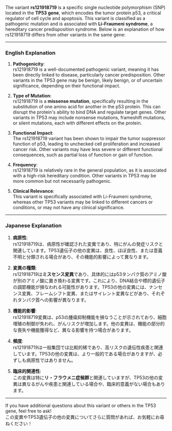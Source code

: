 The variant **rs121918719** is a specific single nucleotide polymorphism (SNP) located in the **TP53 gene**, which encodes the tumor protein p53, a critical regulator of cell cycle and apoptosis. This variant is classified as a pathogenic mutation and is associated with **Li-Fraumeni syndrome**, a hereditary cancer predisposition syndrome. Below is an explanation of how rs121918719 differs from other variants in the same gene:

---

### **English Explanation**
1. **Pathogenicity**:  
   rs121918719 is a well-documented pathogenic variant, meaning it has been directly linked to disease, particularly cancer predisposition. Other variants in the TP53 gene may be benign, likely benign, or of uncertain significance, depending on their functional impact.

2. **Type of Mutation**:  
   rs121918719 is a **missense mutation**, specifically resulting in the substitution of one amino acid for another in the p53 protein. This can disrupt the protein's ability to bind DNA and regulate target genes. Other variants in TP53 may include nonsense mutations, frameshift mutations, or silent mutations, each with different effects on the protein.

3. **Functional Impact**:  
   The rs121918719 variant has been shown to impair the tumor suppressor function of p53, leading to unchecked cell proliferation and increased cancer risk. Other variants may have less severe or different functional consequences, such as partial loss of function or gain of function.

4. **Frequency**:  
   rs121918719 is relatively rare in the general population, as it is associated with a high-risk hereditary condition. Other variants in TP53 may be more common but not necessarily pathogenic.

5. **Clinical Relevance**:  
   This variant is specifically associated with Li-Fraumeni syndrome, whereas other TP53 variants may be linked to different cancers or conditions, or may not have any clinical significance.

---

### **Japanese Explanation**
1. **病原性**:  
   rs121918719は、病原性が確認された変異であり、特にがんの発症リスクと関連しています。TP53遺伝子の他の変異は、良性、ほぼ良性、または意義不明と分類される場合があり、その機能的影響によって異なります。

2. **変異の種類**:  
   rs121918719は**ミスセンス変異**であり、具体的にはp53タンパク質のアミノ酸が別のアミノ酸に置き換わる変異です。これにより、DNA結合や標的遺伝子の調節機能が損なわれる可能性があります。TP53の他の変異には、ナンセンス変異、フレームシフト変異、またはサイレント変異などがあり、それぞれタンパク質への影響が異なります。

3. **機能的影響**:  
   rs121918719変異は、p53の腫瘍抑制機能を損なうことが示されており、細胞増殖の制御が失われ、がんリスクが増加します。他の変異は、機能の部分的な喪失や機能獲得など、異なる影響を持つ場合があります。

4. **頻度**:  
   rs121918719は一般集団では比較的稀であり、高リスクの遺伝性疾患と関連しています。TP53の他の変異は、より一般的である場合がありますが、必ずしも病原性ではありません。

5. **臨床的関連性**:  
   この変異は特に**リ・フラウメニ症候群**と関連していますが、TP53の他の変異は異なるがんや疾患と関連している場合や、臨床的意義がない場合もあります。

---

If you have additional questions about this variant or others in the TP53 gene, feel free to ask!  
この変異やTP53遺伝子の他の変異についてさらに質問があれば、お気軽にお尋ねください！
